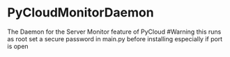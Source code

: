 # PyCloudMonitorDaemon
The Daemon for the Server Monitor feature of PyCloud
#Warning this runs as root set a secure password in main.py before installing especially if port is open
